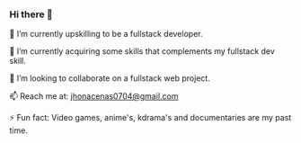 ### Hi there 👋

<!--
**hellojhonas/hellojhonas** is a ✨ _special_ ✨ repository because its `README.md` (this file) appears on your GitHub profile.

Here are some ideas to get you started:
- 🤔 I’m looking for help with ...
- 💬 Ask me about ...
- 😄 Pronouns: ...
-->

🔭 I’m currently upskilling to be a fullstack developer.

🌱 I’m currently acquiring some skills that complements my fullstack dev skill.

👯 I’m looking to collaborate on a fullstack web project.

📫 Reach me at: jhonacenas0704@gmail.com

⚡ Fun fact: Video games, anime's, kdrama's and documentaries are my past time.

